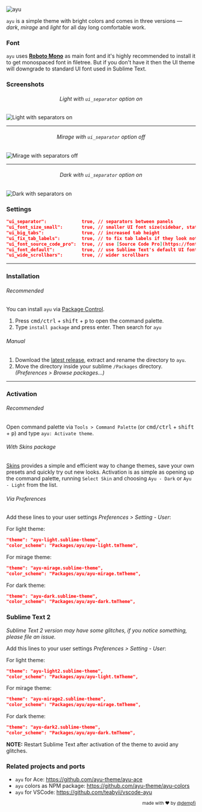 ![ayu](https://i.imgur.com/M1JfmKF.png)

`ayu` is a simple theme with bright colors and comes in three versions — *dark*, *mirage* and *light* for all day long comfortable work.


### Font

`ayu` uses [__Roboto Mono__](https://www.google.com/fonts/specimen/Roboto+Mono) as main font and it's highly recommended to install it to get monospaced font in filetree. But if you don't have it then the UI theme will downgrade to standard UI font used in Sublime Text.



### Screenshots

<h6 align='center'>Light with <code>ui_separator</code> option on</h6>

![Light with separators on](https://i.imgur.com/HP4EqoZ.png)

---


<h6 align='center'>Mirage with <code>ui_separator</code> option off</h6>

![Mirage with separators off](https://i.imgur.com/GJpZ2yT.png)

---

<h6 align='center'>Dark with <code>ui_separator</code> option on</h6>

![Dark with separators on](https://i.imgur.com/ruMY2eJ.png)

### Settings

```json
"ui_separator":             true, // separators between panels
"ui_font_size_small":       true, // smaller UI font size(sidebar, statusbar etc)
"ui_big_tabs":              true, // increased tab height
"ui_fix_tab_labels":        true, // to fix tab labels if they look not right
"ui_font_source_code_pro":  true, // use [Source Code Pro](https://fonts.google.com/specimen/Source+Code+Pro) for UI
"ui_font_default":          true, // use Sublime Text's default UI font
"ui_wide_scrollbars":       true, // wider scrollbars
```

---

### Installation

###### Recommended

You can install `ayu` via [Package Control](https://packagecontrol.io/).

1. Press <kbd>cmd/ctrl</kbd> + <kbd>shift</kbd> + <kbd>p</kbd> to open the command palette.
2. Type `install package` and press enter. Then search for `ayu`

###### Manual

1. Download the [latest release](https://github.com/dempfi/ayu/releases/latest), extract and rename the directory to `ayu`.
2. Move the directory inside your sublime `/Packages` directory. *(Preferences > Browse packages...)*

---

### Activation

###### Recommended

Open command palette via `Tools > Command Palette` (or <kbd>cmd/ctrl</kbd> + <kbd>shift</kbd> + <kbd>p</kbd>) and type `ayu: Activate theme`.


###### With Skins package

[Skins](https://packagecontrol.io/packages/Skins) provides a simple and efficient way to change themes, save your own presets and quickly try out new looks. Activation is as simple as opening up the command palette, running `Select Skin` and choosing `Ayu - Dark` or `Ayu - Light` from the list.


###### Via Preferences

Add these lines to your user settings *Preferences > Setting - User*:

For light theme:
```json
"theme": "ayu-light.sublime-theme",
"color_scheme": "Packages/ayu/ayu-light.tmTheme",
```

For mirage theme:
```json
"theme": "ayu-mirage.sublime-theme",
"color_scheme": "Packages/ayu/ayu-mirage.tmTheme",
```

For dark theme:
```json
"theme": "ayu-dark.sublime-theme",
"color_scheme": "Packages/ayu/ayu-dark.tmTheme",
```

### Sublime Text 2

_Sublime Text 2 version may have some glitches, if you notice something, please file an issue._

Add this lines to your user settings *Preferences > Setting - User*:

For light theme:
```json
"theme": "ayu-light2.sublime-theme",
"color_scheme": "Packages/ayu/ayu-light.tmTheme",
```

For mirage theme:
```json
"theme": "ayu-mirage2.sublime-theme",
"color_scheme": "Packages/ayu/ayu-mirage.tmTheme",
```

For dark theme:
```json
"theme": "ayu-dark2.sublime-theme",
"color_scheme": "Packages/ayu/ayu-dark.tmTheme",
```

**NOTE:** Restart Sublime Text after activation of the theme to avoid any glitches.

### Related projects and ports

- `ayu` for Ace: https://github.com/ayu-theme/ayu-ace
- `ayu` colors as NPM package: https://github.com/ayu-theme/ayu-colors
- `ayu` for VSCode: https://github.com/teabyii/vscode-ayu

<div align="right"><sup>
  made with ❤️ by <a href="https://github.com/dempfi">@dempfi</a>
</sup></div>

